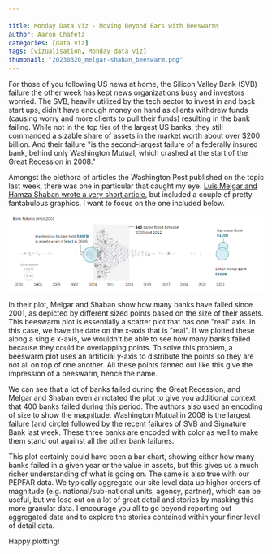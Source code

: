 ```yaml
---

title: Monday Data Viz - Moving Beyond Bars with Beeswarms
author: Aaron Chafetz
categories: [data viz]
tags: [vizualisation, Monday data viz]
thumbnail: "20230320_melgar-shaban_beeswarm.png"
---
```


For those of you following US news at home, the Silicon Valley Bank (SVB) failure the other week has kept news organizations busy and investors worried. The SVB, heavily utilized by the tech sector to invest in and back start ups, didn't have enough money on hand as clients withdrew funds (causing worry and more clients to pull their funds) resulting in the bank failing. While not in the top tier of the largest US banks, they still commanded a sizable share of assets in the market worth about over $200 billion. And their failure "is the second-largest failure of a federally insured bank, behind only Washington Mutual, which crashed at the start of the Great Recession in 2008."

Amongst the plethora of articles the Washington Post published on the topic last week, there was one in particular that caught my eye. [Luis Melgar and Hamza Shaban wrote a very short article](https://www.washingtonpost.com/business/2023/03/13/bank-failure-size-svb-signature/), but included a couple of pretty fantabulous graphics. I want to focus on the one included below.

![beeswarm plot of US bank failures in the last 22 years](/assets/images/posts/20230320_melgar-shaban_beeswarm.png)

In their plot, Melgar and Shaban show how many banks have failed since 2001, as depicted by different sized points based on the size of their assets. This beeswarm plot is essentially a scatter plot that has one "real" axis. In this case, we have the date on the x-axis that is "real". If we plotted these along a single x-axis, we wouldn't be able to see how many banks failed because they could be overlapping points. To solve this problem, a beeswarm plot uses an artificial y-axis to distribute the points so they are not all on top of one another. All these points fanned out like this give the impression of a beeswarm, hence the name. 

We can see that a lot of banks failed during the Great Recession, and Melgar and Shaban even annotated the plot to give you additional context that 400 banks failed during this period. The authors also used an encoding of size to show the magnitude. Washington Mutual in 2008 is the largest failure (and circle) followed by the recent failures of SVB and Signature Bank last week. These three banks are encoded with color as well to make them stand out against all the other bank failures. 

This plot certainly could have been a bar chart, showing either how many banks failed in a given year or the value in assets, but this gives us a much richer understanding of what is going on. The same is also true with our PEPFAR data. We typically aggregate our site level data up higher orders of magnitude (e.g. national/sub-national units, agency, partner), which can be useful, but we lose out on a lot of great detail and stories by masking this more granular data. I encourage you all to go beyond reporting out aggregated data and to explore the stories contained within your finer level of detail data.

Happy plotting!